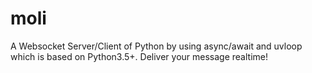 # moli
A Websocket Server/Client of Python by using async/await and uvloop which is based on Python3.5+. Deliver your message realtime!
